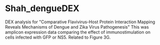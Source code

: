 # Shah_dengueDEX

DEX analysis for "Comparative Flavivirus-Host Protein Interaction Mapping Reveals Mechanisms of Dengue and Zika Virus Pathogenesis"
This was amplicon expression data comparing the effect of immunostimulation on cells infected with GFP or NS5. 
Related to Figure 3G. 
